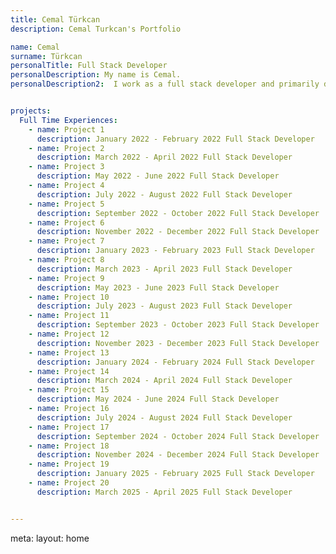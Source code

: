 ```yaml
---
title: Cemal Türkcan
description: Cemal Turkcan's Portfolio

name: Cemal
surname: Türkcan
personalTitle: Full Stack Developer
personalDescription: My name is Cemal.
personalDescription2:  I work as a full stack developer and primarily develop web applications.


projects:
  Full Time Experiences:
    - name: Project 1
      description: January 2022 - February 2022 Full Stack Developer
    - name: Project 2
      description: March 2022 - April 2022 Full Stack Developer
    - name: Project 3
      description: May 2022 - June 2022 Full Stack Developer
    - name: Project 4
      description: July 2022 - August 2022 Full Stack Developer
    - name: Project 5
      description: September 2022 - October 2022 Full Stack Developer
    - name: Project 6
      description: November 2022 - December 2022 Full Stack Developer
    - name: Project 7
      description: January 2023 - February 2023 Full Stack Developer
    - name: Project 8
      description: March 2023 - April 2023 Full Stack Developer
    - name: Project 9
      description: May 2023 - June 2023 Full Stack Developer
    - name: Project 10
      description: July 2023 - August 2023 Full Stack Developer
    - name: Project 11
      description: September 2023 - October 2023 Full Stack Developer
    - name: Project 12
      description: November 2023 - December 2023 Full Stack Developer
    - name: Project 13
      description: January 2024 - February 2024 Full Stack Developer
    - name: Project 14
      description: March 2024 - April 2024 Full Stack Developer
    - name: Project 15
      description: May 2024 - June 2024 Full Stack Developer
    - name: Project 16
      description: July 2024 - August 2024 Full Stack Developer
    - name: Project 17
      description: September 2024 - October 2024 Full Stack Developer
    - name: Project 18
      description: November 2024 - December 2024 Full Stack Developer
    - name: Project 19
      description: January 2025 - February 2025 Full Stack Developer
    - name: Project 20
      description: March 2025 - April 2025 Full Stack Developer


---
```


<Home :frontmatter="frontmatter"/>

<route lang="yaml">
    meta:
      layout: home
</route>
